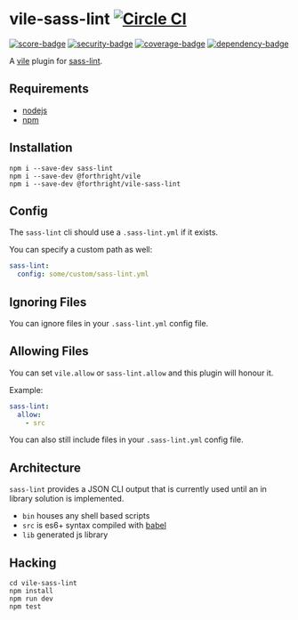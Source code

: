 # vile-sass-lint [![Circle CI](https://circleci.com/gh/forthright/vile-sass-lint.svg?style=svg&circle-token=00d3226575f038a2187cfab343423bd9fd3804ec)](https://circleci.com/gh/forthright/vile-sass-lint)

[![score-badge](https://vile.io/api/v0/projects/vile-sass-lint/badges/score?token=USryyHar5xQs7cBjNUdZ)](https://vile.io/~brentlintner/vile-sass-lint) [![security-badge](https://vile.io/api/v0/projects/vile-sass-lint/badges/security?token=USryyHar5xQs7cBjNUdZ)](https://vile.io/~/brentlintner/vile-sass-lint) [![coverage-badge](https://vile.io/api/v0/projects/vile-sass-lint/badges/coverage?token=USryyHar5xQs7cBjNUdZ)](https://vile.io/~/brentlintner/vile-sass-lint) [![dependency-badge](https://vile.io/api/v0/projects/vile-sass-lint/badges/dependency?token=USryyHar5xQs7cBjNUdZ)](https://vile.io/~/brentlintner/vile-sass-lint)

A [vile](https://vile.io) plugin for [sass-lint](https://github.com/sasstools/sass-lint).

## Requirements

- [nodejs](http://nodejs.org)
- [npm](http://npmjs.org)

## Installation

    npm i --save-dev sass-lint
    npm i --save-dev @forthright/vile
    npm i --save-dev @forthright/vile-sass-lint

## Config

The `sass-lint` cli should use a  `.sass-lint.yml` if it exists.

You can specify a custom path as well:

```yml
sass-lint:
  config: some/custom/sass-lint.yml
```

## Ignoring Files

You can ignore files in your `.sass-lint.yml` config file.

## Allowing Files

You can set `vile.allow` or `sass-lint.allow` and this plugin will honour it.

Example:

```yaml
sass-lint:
  allow:
    - src
```

You can also still include files in your `.sass-lint.yml` config file.

## Architecture

`sass-lint` provides a JSON CLI output that is currently used until an
in library solution is implemented.

- `bin` houses any shell based scripts
- `src` is es6+ syntax compiled with [babel](https://babeljs.io)
- `lib` generated js library

## Hacking

    cd vile-sass-lint
    npm install
    npm run dev
    npm test
